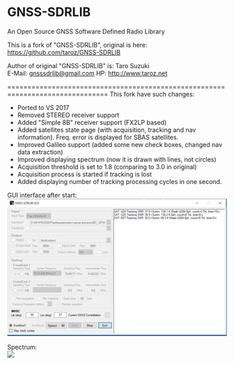GNSS-SDRLIB
===============================================================================
An Open Source GNSS Software Defined Radio Library

This is a fork of "GNSS-SDRLIB", original is here: https://github.com/taroz/GNSS-SDRLIB  

Author of original "GNSS-SDRLIB" is:
Taro Suzuki  
E-Mail: <gnsssdrlib@gmail.com>
HP: <http://www.taroz.net>

===============================================================================
This fork have such changes:  
 * Ported to VS 2017
 * Removed STEREO receiver support
 * Added "Simple 8B" receiver support (FX2LP based)
 * Added satellites state page (with acquisition, tracking and nav information). Freq. error is displayed for SBAS satellites.
 * Improved Galileo support (added some new check boxes, changed nav data extraction)
 * Improved displaying spectrum (now it is drawn with lines, not circles)
 * Acquisition threshold is set to 1.8 (comparing to 3.0 in original)
 * Acquisition process is started if tracking is lost
 * Added displaying number of tracking processing cycles in one second.
 
GUI interface after start:  
<img src="https://github.com/iliasam/GNSS-SDRLIB/blob/main/Images/p1.png">  
  
  
Spectrum:  
<img src="https://github.com/iliasam/GNSS-SDRLIB/blob/main/Images/2.png">  

